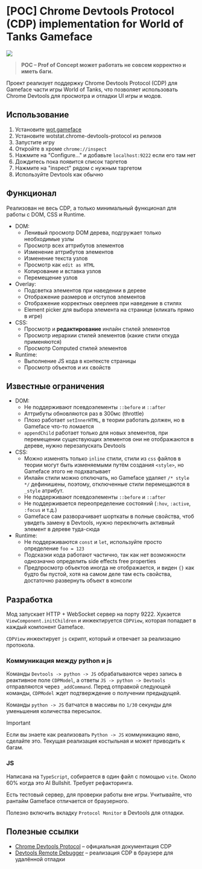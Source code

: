 # [POC] Chrome Devtools Protocol (CDP) implementation for World of Tanks Gameface

![](https://github.com/user-attachments/assets/785d0b52-c704-4458-8afa-c7c7295a791a)

> **POC – Prof of Concept может работать не совсем корректно и иметь баги.**

Проект реализует поддержку Chrome Devtools Protocol (CDP) для Gameface части игры World of Tanks, что позволяет использовать Chrome Devtools для просмотра и отладки UI игры и модов.

## Использование
1. Установите [wot.gameface](https://gitlab.com/openwg/wot.gameface)
2. Установите wotstat.chrome-devtools-protocol из релизов
3. Запустите игру
4. Откройте в хроме `chrome://inspect`
5. Нажмите на "Configure..." и добавьте `localhost:9222` если его там нет
6. Дождитесь пока появится список таргетов
7. Нажмите на "inspect" рядом с нужным таргетом
8. Используйте Devtools как обычно


## Функционал
Реализован не весь CDP, а только минимальный функционал для работы с DOM, CSS и Runtime.

- DOM:
  - Ленивый просмотр DOM дерева, подгружает только необходимые узлы
  - Просмотр всех аттрибутов элементов
  - Изменение аттрибутов элементов
  - Изменение текста узлов
  - Просмотр как `edit as HTML`
  - Копирование и вставка узлов
  - Перемещение узлов
- Overlay:
  - Подсветка элементов при наведении в дереве
  - Отображение размеров и отступов элементов
  - Отображение корректных оверлеев при наведение в стилях
  - Element picker для выбора элемента на странице (кликать прямо в игре)
- CSS:
  - Просмотр и **редактирование** инлайн стилей элементов
  - Просмотр иерархии стилей элементов (какие стили откуда применяются)
  - Просмотр Computed стилей элементов
- Runtime:
  - Выполнение JS кода в контексте страницы
  - Просмотр объектов и их свойств

## Известные ограничения
- DOM:
  - Не поддерживают псевдоэлементы `::before` и `::after`
  - Аттрибуты обновляются раз в 300мс (throttle)
  - Плохо работает `setInnerHTML`, в теории работать должен, но в Gameface что-то ломается
  - `appendChild` работает только для новых элементов, при перемещении существующих элементов они не отображаются в дереве, нужно перезапускать Devtools
- CSS:
  - Можно изменять только `inline` стили, стили из `css` файлов в теории могут быть изменяемыми путём создания `<style>`, но Gameface этого не подхватывает
  - Инлайн стили можно отключать, но Gameface удаляет `/* style */` дефинишены, поэтому, отключенные стили перемещаются в `_style` атрибут.
  - Не поддерживают псевдоэлементы `::before` и `::after`
  - Не поддерживается переопределение состояний (`:hov`, `:active`, `:focus` и т.д.) 
  - Gameface сам разворачивает шорткаты в полные свойства, чтоб увидеть замену в Devtools, нужно переключить активный элемент в дереве туда-сюда
- Runtime:
  - Не поддерживаются `const` и `let`, используйте просто определение `foo = 123`
  - Подсказки кода работают частично, так как нет возможности однозначно определить side effects free properties
  - Предпросмотр объектов иногда не отображается, и виден `{}` как будто бы пустой, хотя на самом деле там есть свойства, достаточно развернуть объект в консоли


## Разработка
Мод запускает HTTP + WebSocket сервер на порту 9222. Хукается `ViewComponent.initChildren` и инжектируется `CDPView`, которая попадает в каждый компонент Gameface.

`CDPView` инжектирует `js` скрипт, который и отвечает за реализацию протокола. 

### Коммуникация между python и js
Команды `Devtools -> python -> JS` обрабатываются через запись в реактивное поле `CDPModel`, а ответы `JS -> python -> Devtools` отправляются через `_addCommand`. Перед отправкой следующей команды, `CDPModel` ждет подтверждение о получении предыдущей.

Команды `python -> JS` батчатся в массивы по `1/30` секунды для уменьшения количества пересылок.

> [!IMPORTANT]
> Если вы знаете как реализовать `Python -> JS` коммуникацию явно, сделайте это. Текущая реализация костыльная и может приводить к багам.

### JS
Написана на `TypeScript`, собирается в один файл с помощью `vite`. 
Около 60% когда это AI Bullshit. Требует рефакторинга.

Есть тестовый сервер, для проверки работы вне игры. Учитывайте, что рантайм Gameface отличается от браузерного.

Полезно включить вкладку `Protocol Monitor` в Devtools для отладки.


## Полезные ссылки
- [Chrome Devtools Protocol](https://chromedevtools.github.io/devtools-protocol/) – официальная документация CDP
- [Devtools Remote Debugger](https://github.com/Nice-PLQ/devtools-remote-debugger) – реализация CDP в браузере для удалённой отладки